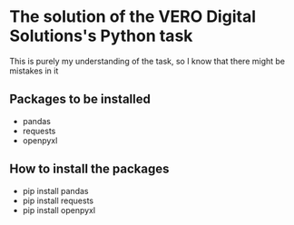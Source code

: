 # The solution of the VERO Digital Solutions's Python task

This is purely my understanding of the task, so I know that there might be mistakes in it

## Packages to be installed

- pandas
- requests
- openpyxl

## How to install the packages

- pip install pandas
- pip install requests
- pip install openpyxl

